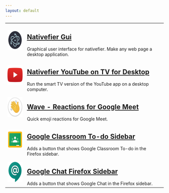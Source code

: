 ```yaml
---
layout: default
---
```


<table>
    <tr>
        <td>
            <img src="nativefier.png" height="64" />
        </td>
        <td>
            <h2><a href="https://mattruzzi.github.io/nativefier-gui/">Nativefier Gui</a></h2>
            Graphical user interface for nativefier. Make any web page a desktop application. 
        </td>
    </tr>
    <tr>
        <td>
            <img src="ytontv.png" height="64" />
        </td>
        <td>
            <h2><a href="https://mattruzzi.github.io/Nativefier-YouTube-on-TV-for-Desktop/">Nativefier YouTube on TV
                    for
                    Desktop</a></h2>
            Run the smart TV version of the YouTube app on a desktop computer.
        </td>
    </tr>
    <tr>
        <td>
            <img src="wave.png" height="64" />
        </td>
        <td>
            <h2><a href="https://mattruzzi.github.io/Wave-Extension/">Wave - Reactions for Google Meet</a></h2>
            Quick emoji reactions for Google Meet.
        </td>
    </tr>
    <tr>
        <td>
            <img src="classroom_sidebar.png" height="64" />
        </td>
        <td>
            <h2><a href="https://github.com/mattruzzi/Google-Classroom-To-do-Firefox-Sidebar">Google Classroom To-do
                    Sidebar</a></h2>
            Adds a button that shows Google Classroom To-do in the Firefox sidebar.
        </td>
    </tr>
    <tr>
        <td>
            <img src="chat_sidebar.png" height="64" />
        </td>
        <td>
            <h2><a href="https://github.com/mattruzzi/Google-Chat-Firefox-Sidebar">
                    Google Chat Firefox Sidebar</a></h2>
            Adds a button that shows Google Chat in the Firefox sidebar.
        </td>
    </tr>
</table>
